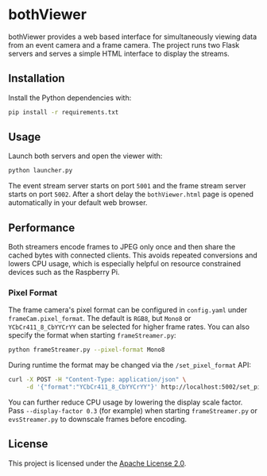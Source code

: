 # bothViewer

bothViewer provides a web based interface for simultaneously viewing data from an event camera and a frame camera. The project runs two Flask servers and serves a simple HTML interface to display the streams.

## Installation

Install the Python dependencies with:

```bash
pip install -r requirements.txt
```

## Usage

Launch both servers and open the viewer with:

```bash
python launcher.py
```

The event stream server starts on port `5001` and the frame stream server starts on port `5002`. After a short delay the `bothViewer.html` page is opened automatically in your default web browser.

## Performance

Both streamers encode frames to JPEG only once and then share the cached
bytes with connected clients. This avoids repeated conversions and lowers CPU
usage, which is especially helpful on resource constrained devices such as the
Raspberry Pi.


### Pixel Format

The frame camera's pixel format can be configured in `config.yaml` under
`frameCam.pixel_format`. The default is `RGB8`, but `Mono8` or
`YCbCr411_8_CbYYCrYY` can be selected for higher frame rates. You can also
specify the format when starting `frameStreamer.py`:

```bash
python frameStreamer.py --pixel-format Mono8
```

During runtime the format may be changed via the `/set_pixel_format` API:

```bash
curl -X POST -H "Content-Type: application/json" \
     -d '{"format":"YCbCr411_8_CbYYCrYY"}' http://localhost:5002/set_pixel_format
```

You can further reduce CPU usage by lowering the display scale factor. Pass
`--display-factor 0.3` (for example) when starting `frameStreamer.py` or
`evsStreamer.py` to downscale frames before encoding.

## License

This project is licensed under the [Apache License 2.0](LICENSE).

